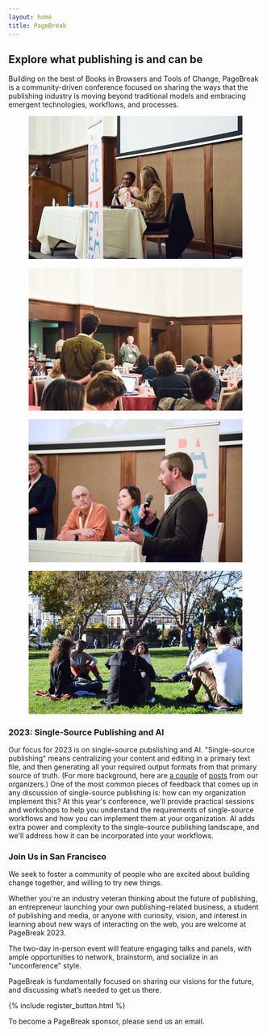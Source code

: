 ```yaml
---
layout: home
title: PageBreak
---
```


<h2>Explore what publishing is and can be</h2>
<p>Building on the best of Books in Browsers and Tools of Change, PageBreak is a community-driven conference focused on sharing the ways that the publishing industry is moving beyond traditional models and embracing emergent technologies, workflows, and processes.</p>

<div class="image-row">
	<figure>
		<img src="assets/2022-4.jpg" />
	</figure>
	<figure>
		<img src="assets/2022-2.jpg" />
	</figure>
	<figure>
		<img src="assets/2022-3.jpg" />
	</figure>
	<figure>
		<img src="assets/2022-1.jpg" />
	</figure>
</div>

<h3>2023: Single-Source Publishing and AI</h3>

<p>Our focus for 2023 is on single-source pubslishing and AI. "Single-source publishing" means centralizing your content and editing in a primary text file, and then generating all your required output formats from that primary source of truth. (For more background, here are <a href="https://www.robotscooking.com/single-source-publishing/" target="_blank">a couple</a> of <a href="https://medium.com/hederis-app/automated-publishing-workflows-explained-58c5da5fb3fe" target="_blank">posts</a> from our organizers.) One of the most common pieces of feedback that comes up in any discussion of single-source publishing is: how can my organization implement this? <span class="highlight">At this year's conference, we'll provide practical sessions and workshops to help you understand the requirements of single-source workflows and how you can implement them at your organization.</span> AI adds extra power and complexity to the single-source publishing landscape, and we'll address how it can be incorporated into your workflows.</p>

<h3>Join Us in San Francisco</h3>

<p>We seek to foster a community of people who are excited about building change together, and willing to try new things.</p>

<p>Whether you're an industry veteran thinking about the future of publishing, an entrepreneur launching your own publishing-related business, a student of publishing and media, or anyone with curiosity, vision, and interest in learning about new ways of interacting on the web, you are welcome at PageBreak 2023.</p>

<p>The two-day in-person event will feature engaging talks and panels, with ample opportunities to network, brainstorm, and socialize in an "unconference" style. </p>

<p>PageBreak is fundamentally focused on sharing our visions for the future, and discussing what’s needed to get us there.</p>

<p class="button">{% include register_button.html %}</p>
<p>To become a PageBreak sponsor, please send us an email.</p>
